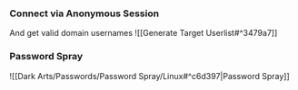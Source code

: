 ### Connect via Anonymous Session
And get valid domain usernames
![[Generate Target Userlist#^3479a7]]
### Password Spray
![[Dark Arts/Passwords/Password Spray/Linux#^c6d397|Password Spray]]